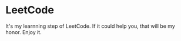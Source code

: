 # LeetCode
It's my learnning step of LeetCode. If it could help you, that will be my honor. Enjoy it.
